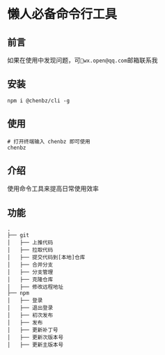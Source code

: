 # 懒人必备命令行工具

## 前言

如果在使用中发现问题，可`📮wx.open@qq.com`邮箱联系我



## 安装

```
npm i @chenbz/cli -g
```



## 使用

```
# 打开终端输入 chenbz 即可使用
chenbz
```



## 介绍

使用命令工具来提高日常使用效率



## 功能

```
.
├── git
│   ├── 上推代码
│   ├── 拉取代码
│   ├── 提交代码到[本地]仓库
│   ├── 合并分支
│   ├── 分支管理
│   ├── 克隆仓库
│   ├── 修改远程地址
├── npm
│   ├── 登录
│   ├── 退出登录
│   ├── 初次发布
│   ├── 发布
│   ├── 更新补丁号
│   ├── 更新次版本号
│   ├── 更新主版本号
```

